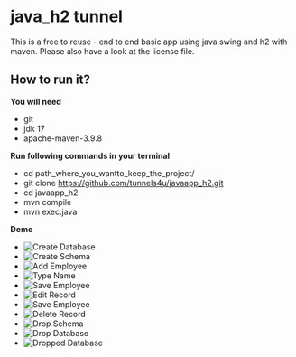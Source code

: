 # java_h2 tunnel

This is a free to reuse - end to end basic app using java swing and h2 with maven.
Please also have a look at the license file.

## How to run it?

**You will need**

- git
- jdk 17
- apache-maven-3.9.8 

**Run following commands in your terminal**

-  cd path_where_you_wantto_keep_the_project/
-  git clone https://github.com/tunnels4u/javaapp_h2.git
-  cd javaapp_h2
-  mvn compile
-  mvn exec:java

**Demo**

- ![Create Database](./java_h2_demo/create_database.png?raw=true "Create Database")
- ![Create Schema](./java_h2_demo/create_schema.png?raw=true "Create Schema")
- ![Add Employee](./java_h2_demo/add_employee.png?raw=true "Add Employee")
- ![Type Name](./java_h2_demo/type_name.png?raw=true "Type Name")
- ![Save Employee](./java_h2_demo/save.png?raw=true "Save Employee")
- ![Edit Record](./java_h2_demo/edit_record.png?raw=true "Edit Record")
- ![Save Employee](./java_h2_demo/save.png?raw=true "Save Employee")
- ![Delete Record](./java_h2_demo/delete_record.png?raw=true "Delete Record")
- ![Drop Schema](./java_h2_demo/drop_schema.png?raw=true "Drop Schema")
- ![Drop Database](./java_h2_demo/drop_database.png?raw=true "Drop Database")
- ![Dropped Database](./java_h2_demo/database_dropped.png?raw=true "Dropped Database")
